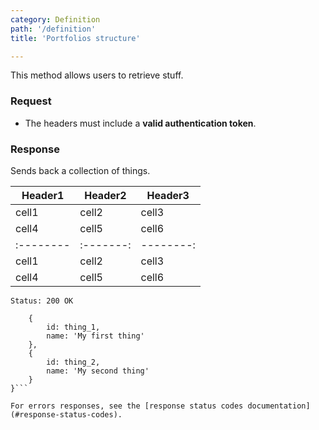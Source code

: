 ```yaml
---
category: Definition
path: '/definition'
title: 'Portfolios structure'

---
```


This method allows users to retrieve stuff.

### Request

* The headers must include a **valid authentication token**.

### Response

Sends back a collection of things.

 | Header1 | Header2 | Header3 |
 | --------| ------- |-------- |
 | cell1   | cell2   | cell3   |
 | cell4   | cell5   | cell6   |
 |:--------|:-------:|--------:|
 | cell1   | cell2   | cell3   |
 | cell4   | cell5   | cell6   |
 

```Status: 200 OK```
```{
    {
        id: thing_1,
        name: 'My first thing'
    },
    {
        id: thing_2,
        name: 'My second thing'
    }
}```

For errors responses, see the [response status codes documentation](#response-status-codes).
